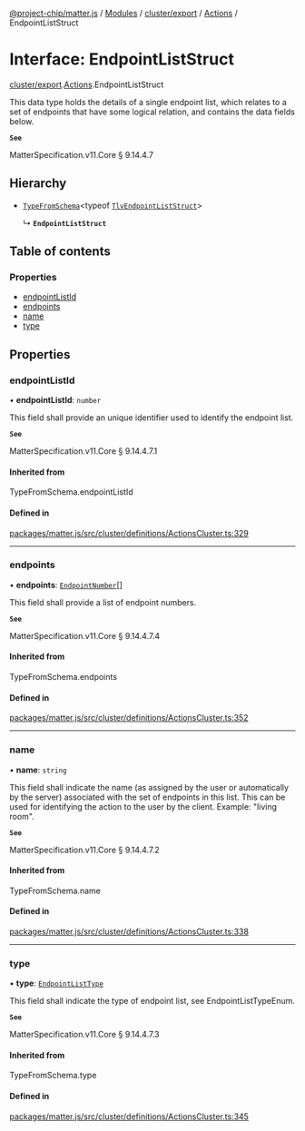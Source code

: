 [@project-chip/matter.js](../README.md) / [Modules](../modules.md) / [cluster/export](../modules/cluster_export.md) / [Actions](../modules/cluster_export.Actions.md) / EndpointListStruct

# Interface: EndpointListStruct

[cluster/export](../modules/cluster_export.md).[Actions](../modules/cluster_export.Actions.md).EndpointListStruct

This data type holds the details of a single endpoint list, which relates to a set of endpoints that have some
logical relation, and contains the data fields below.

**`See`**

MatterSpecification.v11.Core § 9.14.4.7

## Hierarchy

- [`TypeFromSchema`](../modules/tlv_export.md#typefromschema)\<typeof [`TlvEndpointListStruct`](../modules/cluster_export.Actions.md#tlvendpointliststruct)\>

  ↳ **`EndpointListStruct`**

## Table of contents

### Properties

- [endpointListId](cluster_export.Actions.EndpointListStruct.md#endpointlistid)
- [endpoints](cluster_export.Actions.EndpointListStruct.md#endpoints)
- [name](cluster_export.Actions.EndpointListStruct.md#name)
- [type](cluster_export.Actions.EndpointListStruct.md#type)

## Properties

### endpointListId

• **endpointListId**: `number`

This field shall provide an unique identifier used to identify the endpoint list.

**`See`**

MatterSpecification.v11.Core § 9.14.4.7.1

#### Inherited from

TypeFromSchema.endpointListId

#### Defined in

[packages/matter.js/src/cluster/definitions/ActionsCluster.ts:329](https://github.com/project-chip/matter.js/blob/904d0c9b952b91f28a21803759c5e5c66ee4d272/packages/matter.js/src/cluster/definitions/ActionsCluster.ts#L329)

___

### endpoints

• **endpoints**: [`EndpointNumber`](../modules/datatype_export.md#endpointnumber)[]

This field shall provide a list of endpoint numbers.

**`See`**

MatterSpecification.v11.Core § 9.14.4.7.4

#### Inherited from

TypeFromSchema.endpoints

#### Defined in

[packages/matter.js/src/cluster/definitions/ActionsCluster.ts:352](https://github.com/project-chip/matter.js/blob/904d0c9b952b91f28a21803759c5e5c66ee4d272/packages/matter.js/src/cluster/definitions/ActionsCluster.ts#L352)

___

### name

• **name**: `string`

This field shall indicate the name (as assigned by the user or automatically by the server) associated with
the set of endpoints in this list. This can be used for identifying the action to the user by the client.
Example: "living room".

**`See`**

MatterSpecification.v11.Core § 9.14.4.7.2

#### Inherited from

TypeFromSchema.name

#### Defined in

[packages/matter.js/src/cluster/definitions/ActionsCluster.ts:338](https://github.com/project-chip/matter.js/blob/904d0c9b952b91f28a21803759c5e5c66ee4d272/packages/matter.js/src/cluster/definitions/ActionsCluster.ts#L338)

___

### type

• **type**: [`EndpointListType`](../enums/cluster_export.Actions.EndpointListType.md)

This field shall indicate the type of endpoint list, see EndpointListTypeEnum.

**`See`**

MatterSpecification.v11.Core § 9.14.4.7.3

#### Inherited from

TypeFromSchema.type

#### Defined in

[packages/matter.js/src/cluster/definitions/ActionsCluster.ts:345](https://github.com/project-chip/matter.js/blob/904d0c9b952b91f28a21803759c5e5c66ee4d272/packages/matter.js/src/cluster/definitions/ActionsCluster.ts#L345)
